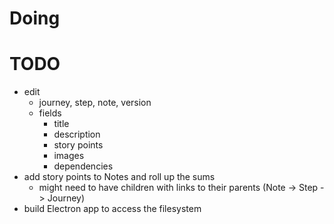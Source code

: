 # Doing

# TODO

- edit
    - journey, step, note, version
    - fields
        - title
        - description
        - story points
        - images
        - dependencies
- add story points to Notes and roll up the sums
    - might need to have children with links to their parents (Note -> Step -> Journey)
- build Electron app to access the filesystem